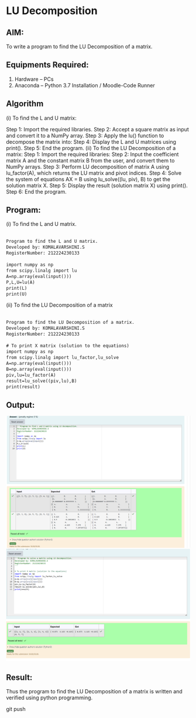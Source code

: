 # LU Decomposition 

## AIM:
To write a program to find the LU Decomposition of a matrix.

## Equipments Required:
1. Hardware – PCs
2. Anaconda – Python 3.7 Installation / Moodle-Code Runner

## Algorithm
(i) To find the L and U matrix:

Step 1: Import the required libraries.
Step 2: Accept a square matrix as input and convert it to a NumPy array.
Step 3: Apply the lu() function to decompose the matrix into:
Step 4: Display the L and U matrices using print().
Step 5: End the program.
(ii) To find the LU Decomposition of a matrix:
Step 1: Import the required libraries:
Step 2: Input the coefficient matrix A and the constant matrix B from the user, and convert them to NumPy arrays.
Step 3: Perform LU decomposition of matrix A using lu_factor(A), which returns the LU matrix and pivot indices.
Step 4: Solve the system of equations AX = B using lu_solve((lu, piv), B) to get the solution matrix X.
Step 5: Display the result (solution matrix X) using print().
Step 6: End the program.

## Program:
(i) To find the L and U matrix.

```

Program to find the L and U matrix.
Developed by: KOMALAVARSHINI.S
RegisterNumber: 212224230133

import numpy as np
from scipy.linalg import lu
A=np.array(eval(input()))
P,L,U=lu(A)
print(L)
print(U)

```
(ii) To find the LU Decomposition of a matrix
```

Program to find the LU Decomposition of a matrix.
Developed by: KOMALAVARSHINI.S
RegisterNumber: 212224230133

# To print X matrix (solution to the equations)
import numpy as np
from scipy.linalg import lu_factor,lu_solve
A=np.array(eval(input()))
B=np.array(eval(input()))
piv,lu=lu_factor(A)
result=lu_solve((piv,lu),B)
print(result)

```

## Output:

![alt text](5a.png)
![alt text](5b.png)




## Result:
Thus the program to find the LU Decomposition of a matrix is written and verified using python programming.

git push